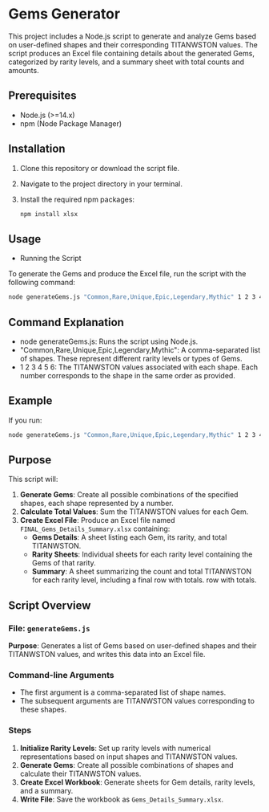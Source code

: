 # Gems Generator

This project includes a Node.js script to generate and analyze Gems based on user-defined shapes and their corresponding TITANWSTON values. The script produces an Excel file containing details about the generated Gems, categorized by rarity levels, and a summary sheet with total counts and amounts.

## Prerequisites

- Node.js (>=14.x)
- npm (Node Package Manager)

## Installation

1. Clone this repository or download the script file.

2. Navigate to the project directory in your terminal.

3. Install the required npm packages:

   ```bash
   npm install xlsx

## Usage

- Running the Script

To generate the Gems and produce the Excel file, run the script with the following command:

```bash
node generateGems.js "Common,Rare,Unique,Epic,Legendary,Mythic" 1 2 3 4 5 6
```

## Command Explanation

- node generateGems.js: Runs the script using Node.js.
- "Common,Rare,Unique,Epic,Legendary,Mythic": A comma-separated list of shapes. These represent different rarity levels or types of Gems.
- 1 2 3 4 5 6: The TITANWSTON values associated with each shape. Each number corresponds to the shape in the same order as provided.

## Example

If you run:

```bash
node generateGems.js "Common,Rare,Unique,Epic,Legendary,Mythic" 1 2 3 4 5 6
```
## Purpose

This script will:
1. **Generate Gems**: Create all possible combinations of the specified shapes, each shape represented by a number.
2. **Calculate Total Values**: Sum the TITANWSTON values for each Gem.
3. **Create Excel File**: Produce an Excel file named `FINAL_Gems_Details_Summary.xlsx` containing:
   - **Gems Details**: A sheet listing each Gem, its rarity, and total TITANWSTON.
   - **Rarity Sheets**: Individual sheets for each rarity level containing the Gems of that rarity.
   - **Summary**: A sheet summarizing the count and total TITANWSTON for each rarity level, including a final row with totals.
row with totals.

## Script Overview

### File: `generateGems.js`

**Purpose**: Generates a list of Gems based on user-defined shapes and their TITANWSTON values, and writes this data into an Excel file.

### Command-line Arguments

- The first argument is a comma-separated list of shape names.
- The subsequent arguments are TITANWSTON values corresponding to these shapes.

### Steps

1. **Initialize Rarity Levels**: Set up rarity levels with numerical representations based on input shapes and TITANWSTON values.
2. **Generate Gems**: Create all possible combinations of shapes and calculate their TITANWSTON values.
3. **Create Excel Workbook**: Generate sheets for Gem details, rarity levels, and a summary.
4. **Write File**: Save the workbook as `Gems_Details_Summary.xlsx`.
